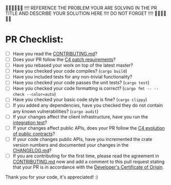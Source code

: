 👮🏻👮🏻👮🏻 !!!! REFERENCE THE PROBLEM YOUR ARE SOLVING IN THE PR TITLE AND DESCRIBE YOUR SOLUTION HERE !!!! DO NOT FORGET !!!! 👮🏻👮🏻👮🏻


# PR Checklist:

- [ ] Have you read the [CONTRIBUTING.md](https://github.com/crypto-com/chain/blob/master/CONTRIBUTING.md)?
- [ ] Does your PR follow the [C4 patch requirements](https://rfc.zeromq.org/spec:42/C4/#23-patch-requirements)?
- [ ] Have you rebased your work on top of the latest master? 
- [ ] Have you checked your code compiles? (`cargo build`)
- [ ] Have you included tests for any non-trivial functionality?
- [ ] Have you checked your code passes the unit tests? (`cargo test`)
- [ ] Have you checked your code formatting is correct? (`cargo fmt -- --check --color=auto`)
- [ ] Have you checked your basic code style is fine? (`cargo clippy`)
- [ ] If you added any dependencies, have you checked they do not contain any known vulnerabilities? (`cargo audit`)
- [ ] If your changes affect the client infrastructure, have you run the [integration test](https://github.com/crypto-com/chain/tree/master/integration-tests)?
- [ ] If your changes affect public APIs, does your PR follow the [C4 evolution of public contracts](https://rfc.zeromq.org/spec:42/C4/#26-evolution-of-public-contracts)?
- [ ] If your code changes public APIs, have you incremented the crate version numbers and documented your changes in the [CHANGELOG.md](https://github.com/crypto-com/chain/blob/master/CHANGELOG.md)?
- [ ] If you are contributing for the first time, please read the agreement in [CONTRIBUTING.md](https://github.com/crypto-com/chain/blob/master/CONTRIBUTING.md) now and add a comment to this pull request stating that your PR is in accordance with the [Developer's Certificate of Origin](https://github.com/crypto-com/chain/blob/master/CONTRIBUTING.md#developer-certificate-of-originn).

Thank you for your code, it's appreciated! :)

